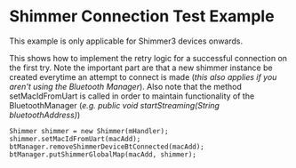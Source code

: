 # Shimmer Connection Test Example

This example is only applicable for Shimmer3 devices onwards.

This shows how to implement the retry logic for a successful connection on the first try. Note the important part are
that a new shimmer instance be created everytime an attempt to connect is made (_this also applies if you aren't using
the Bluetooth Manager_). Also note that the method setMacIdFromUart is called in order to maintain functionality of the
BluetoothManager (_e.g. public void startStreaming(String bluetoothAddress)_)

```
Shimmer shimmer = new Shimmer(mHandler);
shimmer.setMacIdFromUart(macAdd);
btManager.removeShimmerDeviceBtConnected(macAdd);
btManager.putShimmerGlobalMap(macAdd, shimmer);
